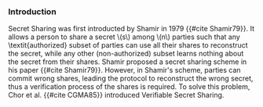 ### Introduction

Secret Sharing was first introducted by Shamir in 1979 {{#cite Shamir79}}. It allows a person to share a secret \\(s\\) among \\(n\\) parties such that any \textit{authorized} subset of parties can use all their shares to reconstruct the secret, while any other (non-authorized) subset learns nothing about the secret from their shares. Shamir proposed a secret sharing scheme in his paper {{#cite Shamir79}}.  However, in Shamir's scheme, parties can commit wrong shares, leading the protocol to reconstruct the wrong secret, thus a verification process of the shares is required. To solve this problem, Chor et al. {{#cite CGMA85}} introduced Verifiable Secret Sharing.